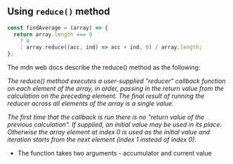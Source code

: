 ## Using `reduce()` method

```js
const findAverage = (array) => {
  return array.length === 0
    ? 0
    : array.reduce((acc, ind) => acc + ind, 0) / array.length;
};
```

The mdn web docs describe the reduce() method as the following:

_The reduce() method executes a user-supplied "reducer" callback function on each element of the array, in order, passing in the return value from the calculation on the preceding element. The final result of running the reducer across all elements of the array is a single value._

_The first time that the callback is run there is no "return value of the previous calculation". If supplied, an initial value may be used in its place. Otherwise the array element at index 0 is used as the initial value and iteration starts from the next element (index 1 instead of index 0)._

- The function takes two arguments - accumulator and current value
